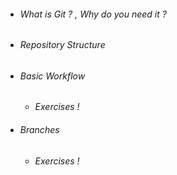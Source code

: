 * ###### What is Git ? , Why do you need it ?
* ###### Repository Structure
* ###### Basic Workflow
  *  *Exercises !*
* ###### Branches
  *  *Exercises !*

